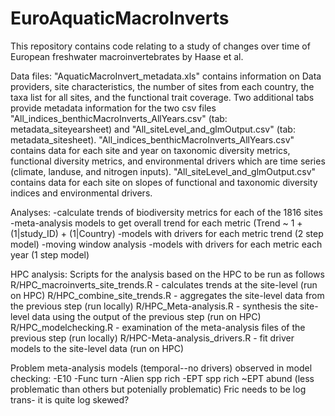# EuroAquaticMacroInverts
This repository contains code relating to a study of changes over time of European freshwater macroinvertebrates by Haase et al. 

Data files:
"AquaticMacroInvert_metadata.xls" contains information on Data providers, site characteristics, the number of sites from each country, the taxa list for all sites, and the functional trait coverage. Two additional tabs provide metadata information for the two csv files "All_indices_benthicMacroInverts_AllYears.csv" (tab: metadata_siteyearsheet) and "All_siteLevel_and_glmOutput.csv" (tab: metadata_sitesheet).
"All_indices_benthicMacroInverts_AllYears.csv" contains data for each site and year on taxonomic diversity metrics, functional diversity metrics, and environmental drivers which are time series (climate, landuse, and nitrogen inputs).
"All_siteLevel_and_glmOutput.csv" contains data for each site on slopes of functional and taxonomic diversity indices and environmental drivers.

Analyses:
-calculate trends of biodiversity metrics for each of the 1816 sites
-meta-analysis models to get overall trend for each metric (Trend ~ 1 + (1|study_ID) + (1|Country)
-models with drivers for each metric trend (2 step model)
-moving window analysis
-models with drivers for each metric each year (1 step model)

HPC analysis: 
Scripts for the analysis based on the HPC to be run as follows
R/HPC_macroinverts_site_trends.R - calculates trends at the site-level (run on HPC)
R/HPC_combine_site_trends.R - aggregates the site-level data from the previous step (run locally)
R/HPC_Meta-analysis.R - synthesis the site-level data using the output of the previous step (run on HPC)
R/HPC_modelchecking.R - examination of the meta-analysis files of the previous step (run locally)
R/HPC-Meta-analysis_drivers.R - fit driver models to the site-level data (run on HPC)

Problem meta-analysis models (temporal--no drivers) observed in model checking:
-E10
-Func turn
-Alien spp rich
-EPT spp rich
~EPT abund (less problematic than others but potenially problematic)
Fric needs to be log trans- it is quite log skewed?


